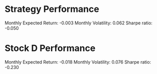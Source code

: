 # Strategy Performance
Monthly Expected Return: -0.003
Monthly Volatility: 0.062
Sharpe ratio: -0.050
# Stock D Performance
Monthly Expected Return: -0.018
Monthly Volatility: 0.076
Sharpe ratio: -0.230
